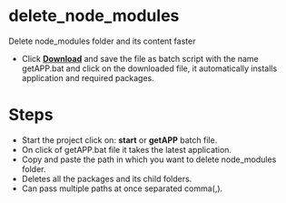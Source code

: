 # delete_node_modules
Delete node_modules folder and its content faster

* Click **<a id="raw-url" href="https://raw.githubusercontent.com/bhaireshm/delete_node_modules/master/getAPP.bat">Download</a>** and save the file as batch script with the name getAPP.bat and click on the downloaded file, it automatically installs application and required packages.

# Steps
* Start the project click on: **start** or **getAPP** batch file.
* On click of getAPP.bat file it takes the latest application.
* Copy and paste the path in which you want to delete node_modules folder.
* Deletes all the packages and its child folders.
* Can pass multiple paths at once separated comma(,).
